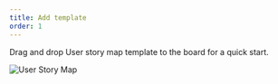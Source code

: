 ```yaml
---
title: Add template
order: 1
---
```

 
Drag and drop User story map template to the board for a quick start.

![User Story Map](https://realtimeboard.com/static/images/page/examples/preview/user-story-map.png)